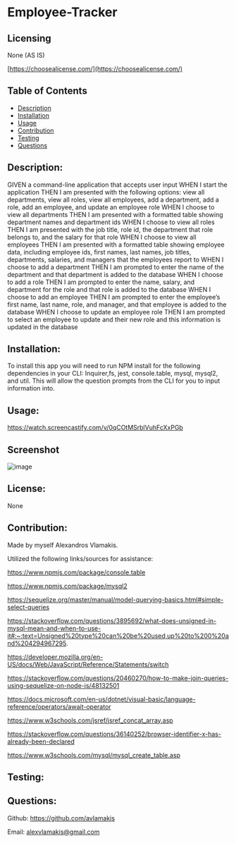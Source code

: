 # Employee-Tracker

## Licensing
None (AS IS)

[https://choosealicense.com/](https://choosealicense.com/)

## Table of Contents
  - [Description](#description)
  - [Installation](#installation)
  - [Usage](#usage)
  - [Contribution](#contribution)
  - [Testing](#testing)
  - [Questions](#questions)
  
## Description:
GIVEN a command-line application that accepts user input
WHEN I start the application
THEN I am presented with the following options: view all departments, view all roles, view all employees, add a department, add a role, add an employee, and update an employee role
WHEN I choose to view all departments
THEN I am presented with a formatted table showing department names and department ids
WHEN I choose to view all roles
THEN I am presented with the job title, role id, the department that role belongs to, and the salary for that role
WHEN I choose to view all employees
THEN I am presented with a formatted table showing employee data, including employee ids, first names, last names, job titles, departments, salaries, and managers that the employees report to
WHEN I choose to add a department
THEN I am prompted to enter the name of the department and that department is added to the database
WHEN I choose to add a role
THEN I am prompted to enter the name, salary, and department for the role and that role is added to the database
WHEN I choose to add an employee
THEN I am prompted to enter the employee’s first name, last name, role, and manager, and that employee is added to the database
WHEN I choose to update an employee role
THEN I am prompted to select an employee to update and their new role and this information is updated in the database

## Installation:
To install this app you will need to run NPM install for the following dependencies in your CLI: Inquirer,fs, jest, console.table, mysql, mysql2, and util. This will allow the question prompts from the CLI for you to input information into.

## Usage:
https://watch.screencastify.com/v/0qCOtMSrblVuhFcXxPGb

## Screenshot

![image](https://user-images.githubusercontent.com/91172337/150720441-50a6169c-1ecf-4d9b-8ddd-f906af8b7398.png)



## License:
None

## Contribution:
Made by myself Alexandros Vlamakis. 

Utilized the following links/sources for assistance:

https://www.npmjs.com/package/console.table

https://www.npmjs.com/package/mysql2

https://sequelize.org/master/manual/model-querying-basics.html#simple-select-queries

https://stackoverflow.com/questions/3895692/what-does-unsigned-in-mysql-mean-and-when-to-use-it#:~:text=Unsigned%20type%20can%20be%20used,up%20to%200%20and%204294967295.

https://developer.mozilla.org/en-US/docs/Web/JavaScript/Reference/Statements/switch

https://stackoverflow.com/questions/20460270/how-to-make-join-queries-using-sequelize-on-node-js/48132501

https://docs.microsoft.com/en-us/dotnet/visual-basic/language-reference/operators/await-operator

https://www.w3schools.com/jsref/jsref_concat_array.asp

https://stackoverflow.com/questions/36140252/browser-identifier-x-has-already-been-declared

https://www.w3schools.com/mysql/mysql_create_table.asp


## Testing:

## Questions:
Github: https://github.com/avlamakis

Email: alexvlamakis@gmail.com
